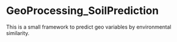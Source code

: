 # GeoProcessing_SoilPrediction
This is a small framework to predict geo variables by environmental similarity.
